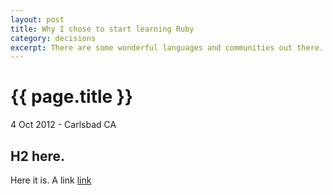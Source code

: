 ```yaml
---
layout: post
title: Why I chose to start learning Ruby
category: decisions
excerpt: There are some wonderful languages and communities out there.
---
```


# {{ page.title }}

<p class="meta">4 Oct 2012 - Carlsbad CA</p>

## H2 here.

Here it is. A link [link](http://jeremyricketts.com/)

